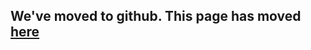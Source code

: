 ## We've moved to github. This page has moved [here](https://github.com/vqmod/vqmod/wiki/Scripting) ##